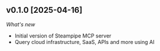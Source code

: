## v0.1.0 [2025-04-16]

_What's new_

* Initial version of Steampipe MCP server
* Query cloud infrastructure, SaaS, APIs and more using AI